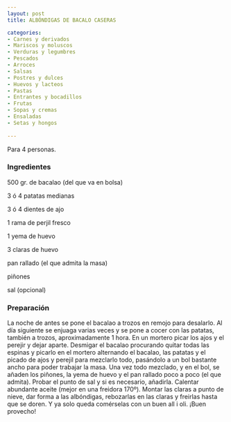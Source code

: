 ```yaml
---
layout: post
title: ALBÓNDIGAS DE BACALO CASERAS

categories:
- Carnes y derivados
- Mariscos y moluscos
- Verduras y legumbres
- Pescados
- Arroces
- Salsas
- Postres y dulces
- Huevos y lacteos
- Pastas
- Entrantes y bocadillos
- Frutas
- Sopas y cremas
- Ensaladas
- Setas y hongos
 
---
```

Para 4 personas.

<h3>Ingredientes</h3>
500 gr. de bacalao (del que va en bolsa)

3 ó 4 patatas medianas

3 ó 4 dientes de ajo

1 rama de perjil fresco

1 yema de huevo

3 claras de huevo

pan rallado (el que admita la masa)

piñones

sal (opcional)

<h3>Preparación</h3>
La noche de antes se pone el bacalao a trozos en remojo para desalarlo. Al día siguiente se enjuaga varias veces y se pone a cocer con las patatas, también a trozos, aproximadamente 1 hora. En un mortero picar los ajos y el perejir y dejar aparte. Desmigar el bacalao procurando quitar todas las espinas y picarlo en el mortero alternando el bacalao, las patatas y el picado de ajos y perejil para mezclarlo todo, pasándolo a un bol bastante ancho para poder trabajar la masa. Una vez todo mezclado, y en el bol, se añaden los piñones, la yema de huevo y el pan rallado poco a poco (el que admita). Probar el punto de sal y si es necesario, añadirla. Calentar abundante aceite (mejor en una freidora 170&ordm;). Montar las claras a punto de nieve, dar forma a las albóndigas, rebozarlas en las claras y freirlas hasta que se doren. Y ya solo queda comérselas con un buen all i oli. &iexcl;Buen provecho!

